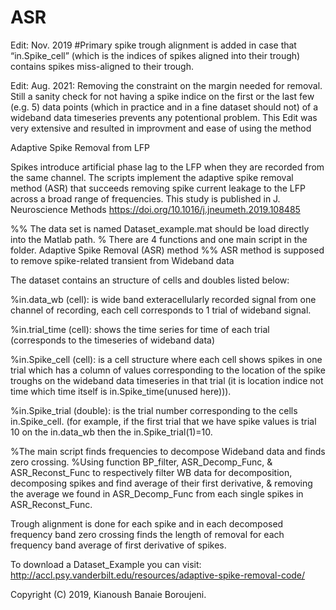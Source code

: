 # ASR
Edit: Nov. 2019 #Primary spike trough alignment is added in case that “in.Spike_cell” (which is the indices of spikes aligned into their trough) contains spikes miss-aligned to their trough.

Edit: Aug. 2021: Removing the constraint on the margin needed for removal. Still a sanity check for not having a spike indice on the first or the last few (e.g. 5) data points (which in practice and in a fine dataset should not) of a wideband data timeseries prevents any potentional problem.
This Edit was very extensive and resulted in improvment and ease of using the method

Adaptive Spike Removal from LFP

Spikes introduce artificial phase lag to the LFP when they are recorded from the same channel. The scripts implement the adaptive spike removal method (ASR) that succeeds removing spike current leakage to the LFP across a broad range of frequencies. This study is published in J. Neuroscience Methods https://doi.org/10.1016/j.jneumeth.2019.108485

%% The data set is named Dataset_example.mat should be load directly into the Matlab path. % There are 4 functions and one main script in the folder. Adaptive Spike Removal (ASR) method %% ASR method is supposed to remove spike-related transient from Wideband data

The dataset contains an structure of cells and doubles listed below:

%in.data_wb (cell): is wide band exteracellularly recorded signal from one channel of recording, each cell corresponds to 1 trial of wideband signal.

%in.trial_time (cell): shows the time series for time of each trial (corresponds to the timeseries of wideband data)

%in.Spike_cell (cell): is a cell structure where each cell shows spikes in one trial which has a column of values corresponding to the location of the spike troughs on the wideband data timeseries in that trial (it is location indice not time which time itself is in.Spike_time(unused here))).

%in.Spike_trial (double): is the trial number corresponding to the cells in.Spike_cell. (for example, if the first trial that we have spike values is trial 10 on the in.data_wb then the in.Spike_trial(1)=10.


%The main script finds frequencies to decompose Wideband data and finds zero crossing. %Using function BP_filter, ASR_Decomp_Func, & ASR_Reconst_Func to respectively filter WB data for decomposition, decomposing spikes and find average of their first derivative, & removing the average we found in ASR_Decomp_Func from each single spikes in ASR_Reconst_Func.





Trough alignment is done for each spike and in each decomposed frequency band zero crossing finds the length of removal for each frequency band average of first derivative of spikes.

To download a Dataset_Example you can visit: http://accl.psy.vanderbilt.edu/resources/adaptive-spike-removal-code/



Copyright (C) 2019, Kianoush Banaie Boroujeni.
